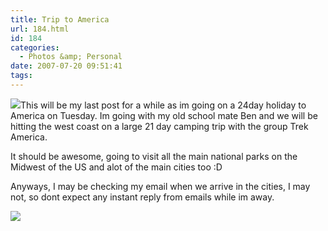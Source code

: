 ```yaml
---
title: Trip to America
url: 184.html
id: 184
categories:
  - Photos &amp; Personal
date: 2007-07-20 09:51:41
tags:
---
```


![](https://www.trekamerica.com/images/map_w3.jpg)This will be my last post for a while as im going on a 24day holiday to America on Tuesday. Im going with my old school mate Ben and we will be hitting the west coast on a large 21 day camping trip with the group Trek America. 
<!-- more -->
It should be awesome, going to visit all the main national parks on the Midwest of the US and alot of the main cities too :D

Anyways, I may be checking my email when we arrive in the cities, I may not, so dont expect any instant reply from emails while im away. 

![](https://www.trekamerica.com/images/w3.jpg)